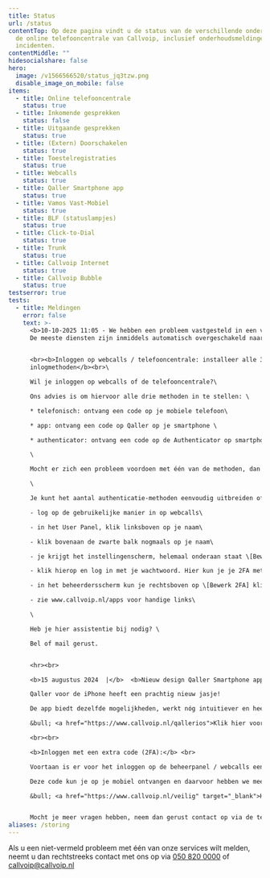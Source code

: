 ```yaml
---
title: Status
url: /status
contentTop: Op deze pagina vindt u de status van de verschillende onderdelen van
  de online telefooncentrale van Callvoip, inclusief onderhoudsmeldingen en
  incidenten.
contentMiddle: ""
hidesocialshare: false
hero:
  image: /v1566566520/status_jq3tzw.png
  disable_image_on_mobile: false
items:
  - title: Online telefooncentrale
    status: true
  - title: Inkomende gesprekken
    status: false
  - title: Uitgaande gesprekken
    status: true
  - title: (Extern) Doorschakelen
    status: true
  - title: Toestelregistraties
    status: true
  - title: Webcalls
    status: true
  - title: Qaller Smartphone app
    status: true
  - title: Vamos Vast-Mobiel
    status: true
  - title: BLF (statuslampjes)
    status: true
  - title: Click-to-Dial
    status: true
  - title: Trunk
    status: true
  - title: Callvoip Internet
    status: true
  - title: Callvoip Bubble
    status: true
testserror: true
tests:
  - title: Meldingen
    error: false
    text: >-
      <b>10-10-2025 11:05 - We hebben een probleem vastgesteld in een van onze datacenters dat onderbrekingen heeft veroorzaakt voor meerdere diensten.</b><br>
      De meeste diensten zijn inmiddels automatisch overgeschakeld naar een ander datacenter of zullen dat binnenkort doen. Onze technici zijn momenteel bezig met het volledig herstellen van de stabiliteit van het platform.<br><br>We blijven de situatie nauwlettend volgen en zullen een nieuwe update geven zodra de volledige stabiliteit is bevestigd.

    
      <br><b>Inloggen op webcalls / telefooncentrale: installeer alle 3
      inlogmethoden</b><br>\

      Wil je inloggen op webcalls of de telefooncentrale?\

      Ons advies is om hiervoor alle drie methoden in te stellen: \

      * telefonisch: ontvang een code op je mobiele telefoon\

      * app: ontvang een code op Qaller op je smartphone \

      * authenticator: ontvang een code op de Authenticator op smartphone of browser\

      \

      Mocht er zich een probleem voordoen met één van de methoden, dan heb je 2 backup-methoden.\

      \

      Je kunt het aantal authenticatie-methoden eenvoudig uitbreiden of aanpassen als volgt: \

      - log op de gebruikelijke manier in op webcalls\

      - in het User Panel, klik linksboven op je naam\

      - klik bovenaan de zwarte balk nogmaals op je naam\

      - je krijgt het instellingenscherm, helemaal onderaan staat \[Bewerk 2FA]\

      - klik hierop en log in met je wachtwoord. Hier kun je je 2FA methoden instellen/beheren\

      - in het beheerdersscherm kun je rechtsboven op \[Bewerk 2FA] klikken en dezelfde stappen volgen\

      - zie www.callvoip.nl/apps voor handige links\

      \

      Heb je hier assistentie bij nodig? \

      Bel of mail gerust. 


      <hr><br>

      <b>15 augustus 2024  |</b>  <b>Nieuw design Qaller Smartphone app voor iPhones</b>

      Qaller voor de iPhone heeft een prachtig nieuw jasje! 

      De app biedt dezelfde mogelijkheden, werkt nóg intuitiever en heeft een paar handige nieuwe mogelijkheden. 

      &bull; <a href="https://www.callvoip.nl/qallerios">Klik hier voor meer informatie over de nieuwe Qaller-app</a>

      <br><br>

      <b>Inloggen met een extra code (2FA):</b> <br>

      Voortaan is er voor het inloggen op de beheerpanel / webcalls een extra code nodig. 

      Deze code kun je op je mobiel ontvangen en daarvoor hebben we meerdere opties. 

      &bull; <a href="https://www.callvoip.nl/veilig" target="_blank">H﻿ier</a> vind je meer informatie. 


      M﻿ocht je meer vragen hebben, neem dan gerust contact op via de telefoon, e-mail of website chat.
aliases: /storing
---
```

Als u een niet-vermeld probleem met één van onze services wilt melden, neemt u dan rechtstreeks contact met ons op via <a href="tel:+31508200000">050 820 0000</a> of [callvoip@callvoip.nl](mailto:callvoip@callvoip.nl)
